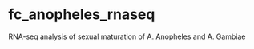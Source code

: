 fc_anopheles_rnaseq
===================

RNA-seq analysis of sexual maturation of A. Anopheles and A. Gambiae
